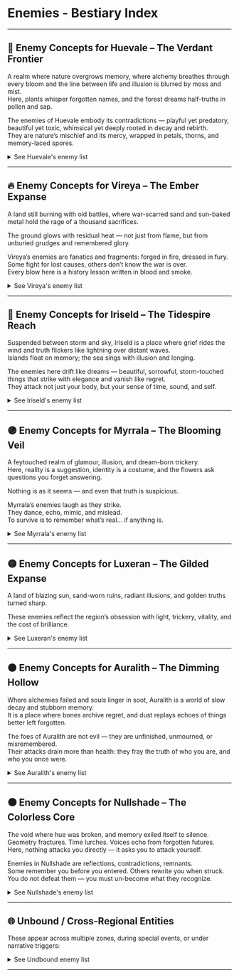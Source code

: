 
# Enemies - Bestiary Index

<!--
## Format and Style Summary

### Structure per Entry:
1. Name: Evocative and thematic, often involving color or light-based terms.
2. Flavor Quote: A short, poetic line — mysterious, lore-rich, often ironic.
3. Visual Design: Concise description of physical appearance.
4. Behavior: Specific, interesting mechanic that ties into the world/lore.
5. Weakness/Counterplay: Each has at least one specific counter or condition.

-->

---


## 🌿 Enemy Concepts for Huevale – The Verdant Frontier

A realm where nature overgrows memory, 
where alchemy breathes through every bloom 
and the line between life and illusion is blurred by moss and mist.  
Here, plants whisper forgotten names, and the forest dreams half-truths in pollen and sap.

The enemies of Huevale embody its contradictions 
— playful yet predatory, beautiful yet toxic, whimsical yet deeply rooted in decay and rebirth.  
They are nature’s mischief and its mercy, wrapped in petals, thorns, and memory-laced spores.

<details><summary>See Huevale's enemy list</summary>

---

### [Sapborn Stalker](./enemies/sapborn-stalker.md)
> “Roots remember where you stepped.”

<img src="../assets/sprites/enemies/huevale/sapborn-stalker.png" alt="Sapborn Stalker Sprite" width="200">

Semi-humanoid creature made of twisting sap and bark.  
Burrows through roots to ambush.  
Weak to fire and severing effects.  
Camouflages among foliage when still.

---

### [Boglight Mimic](./enemies/boglight-mimic.md)
> “Some will-o’-the-wisps aren't lost. They're hunting.”

<img src="../assets/sprites/enemies/huevale/boglight-mimic.png" alt="Boglight Mimic Sprite" width="200">

Glowing green-blue orbs that lure players into swamp traps.  
On close approach, transforms into a leeching spirit.  
Weak to light-based spells or illusions.

---

### [Verdant Maw](./enemies/verdant-maw.md)
> “A flower with teeth is still a flower.”

<img src="../assets/sprites/enemies/huevale/verdant-maw.png" alt="Verdant Maw Sprite" width="200">

Giant carnivorous plant rooted in place.  
Lures players with illusory items or NPCs, then snaps.  
Can be bypassed with stealth or charmed with Limerick Druid’s flute.

---

### [Sporekin](./enemies/sporekin.md)
> “Born of breath, fed by decay.”

<img src="../assets/sprites/enemies/huevale/sporekin.png" alt="Sporekin Sprite" width="200">

Child-sized fungal husks with mossy faces and glowing eyes.  
Release hallucinogenic spores that alter controls or visuals.  
Immune to poison, vulnerable to sonic and purifying effects.

---

### [Thornwrithe Beast](./enemies/thornwrithe-beast.md)
> “It bleeds bramble. And it’s fast.”

<img src="../assets/sprites/enemies/huevale/thornwrithe-beast.png" alt="Thornwrithe Beast Sprite" width="200">

Quadruped overgrown with thorns and vines.  
Leaves a trail of entangling roots, lunges from the underbrush.  
Can be slowed with earth magic, enraged by Crimson.

---

### [Limeroot Trickster](./enemies/limeroot-trickster.md)
> “It rhymes, then strikes.”

<img src="../assets/sprites/enemies/huevale/limeroot-trickster.png" alt="Limeroot Trickster Sprite" width="200">

Illusion-casting spirit that copies Limerick Druid’s mannerisms.  
Speaks in reversed limericks, casts mirror illusions to disorient.  
Must be unrhymed (interrupted spellcasting) to break illusions.

---

### [Chartreuse Husk](./enemies/chartreuse-husk.md)
> “A tonic left too long to rot.”

<img src="../assets/sprites/enemies/huevale/chartreuse-husk.png" alt="Chartreuse Husk Sprite" width="200">

Once-human monk bloated by corrupted potions.  
Sprays acidic laughter mist (damages and causes confusion).  
Bursts on death, leaving puddles of unstable alchemy.

---

### [Grovebound Sentinel](./enemies/grovebound-sentinel.md)
> “The trees gave it orders. It never stopped listening.”

<img src="../assets/sprites/enemies/huevale/grovebound-sentinel.png" alt="Grovebound Sentinel Sprite" width="200">

Animated wooden golem clad in emerald vines.  
Guards sacred ruins, resists all elemental magic.  
Can only be disabled by solving nearby environment puzzle.

---

### [Fangbloom Wyrm](./enemies/fangbloom-wyrm.md)
> “Buried in blossom, it waits for motion.”

<!--
<img src="../assets/sprites/enemies/huevale/fangbloom-wyrm.png" alt="Fangbloom Wyrm Sprite" width="200">
-->

<img src="../assets/sprites/enemies/huevale/fangblood-wyrm.png" alt="Fangbloom Wyrm Sprite" width="200">

Snake-like vine beast hiding beneath flower beds.  
Emerges to grab and constrict, then slithers back.  
Detected only with Skobeloff Lens or Echo spells.

---

### [Mossgrave Revenant](./enemies/mossgrave-revenant.md)
> “Even the ghosts here wear green.”

<img src="../assets/sprites/enemies/huevale/mossgrave-revenant.png" alt="Mossgrave Revenant Sprite" width="200">

Verdant-armored specter of a fallen knight.  
Channels dream-poison through sword swings.  
Weak to light and memory-based attacks (e.g. Celadon Shards).

</details>

---

## 🔥 Enemy Concepts for Vireya – The Ember Expanse

A land still burning with old battles, 
where war-scarred sand and sun-baked metal hold the rage of a thousand sacrifices.  

The ground glows with residual heat 
— not just from flame, but from unburied grudges and remembered glory.

Vireya’s enemies are fanatics and fragments: forged in fire, dressed in fury.  
Some fight for lost causes, others don’t know the war is over.  
Every blow here is a history lesson written in blood and smoke.

<details><summary>See Vireya's enemy list</summary>

---

### [Ashwrought Colossus](./enemies/ashwrought-colossus.md)
> “Built for war. Reforged by memory.”

<img src="../assets/sprites/enemies/vireya/ashwrought-colossus.png" alt="Ashwrought Colossus Sprite" width="200">

Towering construct made from molten iron and ancient siege wreckage.  
Emits heat waves that drain stamina.  
Can be staggered by fire magic — it absorbs too much and cracks.

---

### [Crimson Echo](./enemies/crimson-echo.md)
> “Battle never ends when memory screams louder than death.”

<img src="../assets/sprites/enemies/vireya/crimson-echo.png" alt="Crimson Echo Sprite" width="200">

A ghostly warrior trapped in an eternal duel loop.  
Reflects the last hit it received, forcing players to adapt.  
Weak to silence and time-breaking effects.

---

### [Fox Mirage](./enemies/fox-mirage.md)
> “Blink once — it’s gone. Blink again — it’s behind you.”

<img src="../assets/sprites/enemies/vireya/fox-mirage.png" alt="Fox Mirage Sprite" width="200">

Illusory predator mimicking Nacarat’s trickery.  
Leaves illusory duplicates that confuse AI targeting.  
Revealed only in mirrored terrain or by Cinnabar Seal.

---

### [Searblood Cultist](./enemies/searblood-cultist.md)
> “Their veins boil. Their gods demand it.”

<img src="../assets/sprites/enemies/vireya/searblood-cultist.png" alt="Searblood Cultist Sprite" width="200">

Blood-sacrificing zealots that set themselves aflame to empower attacks.  
Explode on death, igniting the terrain.  
Can be pacified briefly by Crimson Weaver’s thread.

---

### [Lava-Fused Behemoth](./enemies/lava-fused-behemoth.md)
> “Born in magma. Tempered by wrath.”

<!--
<img src="../assets/sprites/enemies/vireya/lava-fused-behemoth.png" alt="Lava-Fused Behemoth Sprite" width="200">
-->

<img src="../assets/sprites/enemies/vireya/lava-fused-behemot.png" alt="Lava-Fused Behemoth Sprite" width="200">

A monstrous, slow-moving beast with obsidian skin and cracks of flame.  
Cannot cross cooled earth (can freeze lava paths).  
Weak spot: molten vent on its back.

---

### [Red Widow](./enemies/red-widow.md)
> “Her kisses are funerals.”

<img src="../assets/sprites/enemies/vireya/red-widow.png" alt="Red Widow Sprite" width="200">

Assassins dressed in red lace armor.  
Use heat mirage cloaking, darting in and out of visibility.  
Can charm NPCs mid-fight or turn them on the player.

---

### [Bannerbound Revenant](./enemies/bannerbound-revenant.md)
> “It doesn't remember who it fought for — only that it must keep marching.”

<img src="../assets/sprites/enemies/vireya/bannerbound-revenant.png" alt="Bannerbound Revenant Sprite" width="200">

A spectral soldier dragging a burning banner behind.  
Each flag raises fallen warriors as lesser shades.  
Silence the banner (or steal it) to weaken them.

---

### [Glasslash Serpent](./enemies/glasslash-serpent.md)
> “Born of heat and betrayal.”

<img src="../assets/sprites/enemies/vireya/glasslash-serpent.png" alt="Glasslash Serpent Sprite" width="200">

Lava-glass snake with razor scales.  
Shatters into sharp projectiles when hit.  
Weak to vibration (use drum-based or sonic magic).

---

### [Funeral Dancer](./enemies/funeral-dancer.md)
> “She dances to end things. And always ends with a bow.”

<img src="../assets/sprites/enemies/vireya/funeral-dancer.png" alt="Funeral Dancer Sprite" width="200">

Spinning dancer in ceremonial garb.  
Slashes in wide arcs while laughing eerily.  
Leaves a glowing sigil on the ground — triggers a delayed explosion.

---

### [Bloodroot Effigy](./enemies/bloodroot-effigy.md)
> “Built of martyr bones. Fueled by prayer.”

<img src="../assets/sprites/enemies/vireya/bloodroot-effigy.png" alt="Bloodroot Effigy Sprite" width="200">

A twisted golem built from the remains of heroes, infused with Crimson Bloom essence.  
Each strike on it hurts both the player and the attacker, unless the player is Verdant-bound.  
Best defeated through stealth or puzzle triggers.

</details>

---


## 🌊 Enemy Concepts for Iriseld – The Tidespire Reach

Suspended between storm and sky, 
Iriseld is a place where grief rides the wind and truth flickers like lightning over distant waves.  
Islands float on memory; the sea sings with illusion and longing.

The enemies here drift like dreams 
— beautiful, sorrowful, storm-touched things that strike with elegance and vanish like regret.  
They attack not just your body, but your sense of time, sound, and self.

<details><summary>See Iriseld's enemy list</summary>

---

### [Glassborne Echo](./enemies/glassborne-echo.md)
> “It doesn’t shatter. It reflects you... wrong.”

<img src="../assets/sprites/enemies/iriseld/glassborne-echo.png" alt="Glassborne Echo Sprite" width="200">

Phantom entity formed from broken enchanted glass.  
Mimics the player’s last movement pattern — delayed mirror attacks.  
Shatters into sharp arcs when hit by lightning.

---

### [Skycall Wraith](./enemies/skycall-wraith.md)
> “The wind lost its name. So it screams.”

<img src="../assets/sprites/enemies/iriseld/skycall-wraith.png" alt="Skycall Wraith Sprite" width="200">

Pale, robed specters drifting on updrafts.  
Emit disruption shrieks that disable gliding and storm-gliding for short durations.  
Weak to grounded attacks and heavy elements.

---

### [Abyssal Current](./enemies/abyssal-current.md)
> “The tide remembers. The tide regrets.”

<img src="../assets/sprites/enemies/iriseld/abyssal-current.png" alt="Abyssal Current Sprite" width="200">

Serpentine water creature made of living memory-water, hunts near storm-wrecked coasts.  
Shifts between water and vapor; hits drain memory charges (disabling certain passive buffs).  
Temporarily banished by Zaffre Vial or Mind Echo abilities.

---

### [Stormwrit Hound](./enemies/stormwrit-hound.md)
> “It howls in lightning — and leaps between bolts.”

<img src="../assets/sprites/enemies/iriseld/stormwrit-hound.png" alt="Stormwrit Hound Sprite" width="200">

Four-legged skybeast made of cloud, wire, and plasma.  
Attacks with flash-teleports and static fields.  
Weak to harmonic resonance (e.g. flute, skybell chimes).

---

### [Sorrowwing](./enemies/sorrowwing.md)
> “It cries your name before you hear it.”

<img src="../assets/sprites/enemies/iriseld/sorrowwing.png" alt="Sorrowwing Sprite" width="200">

Ghostly birdlike creatures with humanlike eyes.  
Emit a sorrowful call that pulls the player toward ledges.  
Blocked by Cerulean Cloak or resisted with a memory artifact.

---

### [Tempest Marionette](./enemies/tempest-marionette.md)
> “She dances on wires strung from lightning.”

<img src="../assets/sprites/enemies/iriseld/tempest-marionette.png" alt="Tempest Marionette Sprite" width="200">

Sky-dancer puppet animated by storm-energy.  
Fights with aerial combos; parries magic with elegance.  
Can be overloaded by storm surge spells.

---

### [Whisperglass Wyrm](./enemies/whisperglass-wyrm.md)
> “You never hear it speak. But the cliff listens.”

<img src="../assets/sprites/enemies/iriseld/whisperglass-wyrm.png" alt="Whisperglass Wyrm Sprite" width="200">

Semi-transparent serpent that burrows through sky-islands.  
Spawns illusions of falling paths or invisible foes.  
Best revealed using Payne’s Brush or Skyglass Prisms.

---

### [Tideworn Apostle](./enemies/tideworn-apostle.md)
> “She drowned for knowledge. Now she walks for silence.”

<img src="../assets/sprites/enemies/iriseld/tideworn-apostle.png" alt="Tideworn Apostle Sprite" width="200">

Sea-cloaked undead scholar with glowing journal pages.  
Casts ink-black storm runes that scramble spell targeting.  
Weak to silence and fire.

---

### [Feathered Null](./enemies/feathered-null.md)
> “The wind gave up. It became still.”

<img src="../assets/sprites/enemies/iriseld/feathered-null.png" alt="Feathered Null Sprite" width="200">

A hovering, colorless humanoid creature with shredded wings.  
Disables storm-based traversal nearby.  
Can only be defeated with a combo of hue-bound gliding and memory reactivation.

---

### [Mirrorwake Duelist](./enemies/mirrorwake-duelist.md)
> “She fights in reflections. Yours. Hers. Anyone’s.”

> [!WARNING] No sprite yet...

<!-- <img src="../assets/sprites/enemies/iriseld/mirrorwake-duelist.png" alt="Mirrorwake Duelist Sprite" width="200"> -->

Illusory swordmaster from the ancient Skyglass arena.  
Moves unpredictably; teleports through mirrored surfaces and puddles.  
Can only be struck when reflected in water or glass at the same time.

</details>

---

## 🟣 Enemy Concepts for Myrrala – The Blooming Veil

A feytouched realm of glamour, illusion, and dream-born trickery.  
Here, reality is a suggestion, identity is a costume, 
and the flowers ask questions you forget answering.  

Nothing is as it seems — and even that truth is suspicious.

Myrrala’s enemies laugh as they strike.  
They dance, echo, mimic, and mislead.  
To survive is to remember what’s real… if anything is.

<details><summary>See Myrrala's enemy list</summary>

---

### [Doppelshade](./enemies/doppelshade.md)
> “You think it’s you. It hopes you don’t realize too late.”

<img src="../assets/sprites/enemies/myrrala/doppelshade.png" alt="Doppelshade Sprite" width="200">

Illusory clone that mimics the player’s appearance and recent combat style.  
Reacts to your previous inputs and predicts movement.  
Can only be revealed by indirect light or Thulian Mirror.

---

### [Lilyborn Mirage](./enemies/lilyborn-mirage.md)
> “It breathes petals. Then it asks questions you forget answering.”

<img src="../assets/sprites/enemies/myrrala/lilyborn-mirage.png" alt="Lilyborn Mirage Sprite" width="200">

Dreamlike humanoid formed from blooming lilies and shifting mist.  
Casts memory-loop illusions — repeating dialogue and actions.  
Best countered with rhythmic attacks or dialogue-based counters.

---

### [Chronopollen Sprite](./enemies/chronopollen-sprite.md)
> “Every sneeze moves the clock.”

<img src="../assets/sprites/enemies/myrrala/chronopollen-sprite.png" alt="Chronopollen Sprite Sprite" width="200">

Tiny, glowing fey that scatter time-warping pollen.  
Slows or speeds up local time randomly for both player and enemies.  
Can be trapped in dreamcatcher-like artifacts or frozen in a stasis loop.

---

### [Bloomveil Widow](./enemies/bloomveil-widow.md)
> “Draped in dusk. Her webs charm, then choke.”

<img src="../assets/sprites/enemies/myrrala/bloomveil-widow.png" alt="Bloomveil Widow Sprite" width="200">

Floating, spider-like entity wrapped in living silk and perfume.  
Uses charm pheromones and teleporting silk lashes.  
Vulnerable when mirrored or silenced.

---

### [Fandancer Fragment](./enemies/fandancer-fragment.md)
> “She’s still on stage, even if the stage burned down.”

<img src="../assets/sprites/enemies/myrrala/fandancer-fragment.png" alt="Fandancer Fragment Sprite" width="200">

Holographic echo of a past duel — performs dance-based blade attacks.  
Leaves glowing footprints that trap those who step in rhythm.  
Defeated by desynchronizing or breaking the rhythm pattern.

---

### [Razzflare Imp](./enemies/razzflare-imp.md)
> “Laughter that burns. Mischief that lingers.”

<img src="../assets/sprites/enemies/myrrala/razzflare-imp.png" alt="Razzflare Imp Sprite" width="200">

Tiny, fast-moving trickster that hurls bursts of chaotic glamour magic.  
Warps the visual UI briefly (e.g. health bar swaps, reversed camera).  
Can be grounded by music or rhythmic pulses.

---

### [Heliotropic Lurker](./enemies/heliotropic-lurker.md)
> “It sees only light. But dreams in shadow.”

<img src="../assets/sprites/enemies/myrrala/heliotropic-lurker.png" alt="Heliotropic Lurker Sprite" width="200">

Stalker-type predator made of twilight and heliotrope vines.  
Blind to movement unless in light or during sunrise.  
Stronger if the player carries Heliotrope Band or casts light-based spells.

---

### [Thulian Vowkeeper](./enemies/thulian-vowkeeper.md)
> “It remembers every promise you made. Even lies.”

<img src="../assets/sprites/enemies/myrrala/thulian-vowkeeper.png" alt="Thulian Vowkeeper Sprite" width="200">

Shimmering knight formed from reflective crystal and oaths.  
Grows stronger the more dialogue-based choices the player has broken.  
Can be pacified or weakened through honesty (or tricked with illusion).

---

### [Glittering Grimoire](./enemies/glittering-grimoire.md)
> “It reads you when opened.”

<img src="../assets/sprites/enemies/myrrala/glittering-grimoire.png" alt="Glittering Grimoire Sprite" width="200">

Floating, sentient spellbook covered in sparkling runes.  
Summons phantom spells from the player’s past spell usage history.  
Must be “closed” via counter-rhythm or illusion feedback loop.

---

### [Veilshift Matron](./enemies/veilshift-matron.md)
> “You’re in her garden now. She decides where the paths go.”

<img src="../assets/sprites/enemies/myrrala/veilshift-matron.png" alt="Veilshift Matron Sprite" width="200">

Boss-class illusionist; shifts terrain during battle.  
Casts spatial glitches — teleports you slightly mid-dodge or mid-cast.  
Only damaged while her real form is visible (revealed by dialogue clues or Thulian Mirror).

</details>

---

## 🟡 Enemy Concepts for Luxeran – The Gilded Expanse

A land of blazing sun, sand-worn ruins, 
radiant illusions, and golden truths turned sharp.  

These enemies reflect the region’s obsession with light, 
trickery, vitality, and the cost of brilliance.

<!--
🟡 Luxeran Bestiary Themes:

Theme	Enemies Emphasizing It

- Mirage & Illusion:
  - Mirage Revenant, Ambercoil Asp, Mirrorthirst Wyrm
- Light as Weapon
  - Hollow Prophet, Sunflare Marionette, Citrine Golem
- Truth vs Trickery
  - Gamboge Djinnling, Cinnabar Scarab, Sundial Scarwalker
- Combat with Clarity
  - Sunburnt Jackal, Scarwalker, Wyrm (reading shadows, terrain, rhythm)
- Artifact-Specific Counters
  - Several enemies demand specific tools or environmental awareness, e.g. Orange Peel Charm, Eburnean Dice, memory-scent detection
-->

<details><summary>See Luxeran's enemy list</summary>

---

### [Sunburnt Jackal](./enemies/sunburnt-jackal.md)
> “It never learned the difference between shadow and prey.”

<img src="../assets/sprites/enemies/luxeran/sunburnt-jackal.png" alt="Sunburnt Jackal Sprite" width="200">

Lean, sun-scorched predator with light-blind eyes.  
Tracks movement by heat signatures and scent.  
Weaker at night or in shadow; lunges toward heat-based spells or torches.

---

### [Mirage Revenant](./enemies/mirage-revenant.md)
> “You blinked. It was never there. But now it is.”

<img src="../assets/sprites/enemies/luxeran/mirage-revenant.png" alt="Mirage Revenant Sprite" width="200">

Shimmering specter that flickers in and out of visibility.  
Mimics helpful NPC silhouettes or glimmers as treasure chests before striking.  
Dispelled by true-vision items or bursts of non-elemental force.

---

### [Ambercoil Asp](./enemies/ambercoil-asp.md)
> “Even its scales lie.”

<img src="../assets/sprites/enemies/luxeran/ambercoil-asp.png" alt="Ambercoil Asp Sprite" width="200">

Golden serpent with reflective glassy hide.  
Coils around artifacts to mimic them, attacking when disturbed.  
Reflects light spells unless disrupted by sonic or echo attacks.

---

### [Gamboge Djinnling](./enemies/gamboge-djinnling.md)
> “A wish, half-spoken. A trick, fully paid.”

<img src="../assets/sprites/enemies/luxeran/gamboge-djinnling.png" alt="Gamboge Djinnling Sprite" width="200">

Tiny elemental born from scorched lamp remnants.  
Grants random buffs or debuffs on hit — chaotic allies or enemies.  
Tamed briefly with Orange Peel Charms or negotiation spells.

---

### [Cinnabar Scarab](./enemies/cinnabar-scarab.md)
> “It shines when afraid. Which is always.”

<img src="../assets/sprites/enemies/luxeran/cinnabar-scarab.png" alt="Cinnabar Scarab Sprite" width="200">

Swarm creature with shell that refracts firelight into false shadows.  
Explodes into decoy duplicates upon damage.  
Real one only harmed by AoE, aura, or memory-scent detection.

---

### [Hollow Prophet](./enemies/hollow-prophet.md)
> “It speaks in blinding truths… and burns away lies.”

<img src="../assets/sprites/enemies/luxeran/hollow-prophet.png" alt="Hollow Prophet Sprite" width="200">

Wandering preacher figure made of light and bone.  
Casts delayed flash-runes that disorient or invert camera movement.  
Defeated by silence spells or the Eburnean Dice (gambling memory sacrifice).

---

### [Citrine Golem](./enemies/citrine-golem.md)
> “A gem is eternal. So is its temper.”

<img src="../assets/sprites/enemies/luxeran/citrine-golem.png" alt="Citrine Golem Sprite" width="200">

Massive guardian built of fused yellow crystals and gold.  
Absorbs all light magic; shatters under extreme cold or echo-charged percussion.  
Best fought with reflected terrain or manipulated architecture.

---

### [Sunflare Marionette](./enemies/sunflare-marionette.md)
> “Dances on beams. Cracks like porcelain.”

<img src="../assets/sprites/enemies/luxeran/sunflare-marionette.png" alt="Sunflare Marionette Sprite" width="200">

Glass‑limbed puppet floating on sunlight threads.  
Creates solar hotspots on the field — standing in one heals it.  
Can be tangled using shadow or smoke-based mechanics.

---

### [Sundial Scarwalker](./enemies/sundial-scarwalker.md)
> “You can’t run from time. Especially when it’s hunting.”

<img src="../assets/sprites/enemies/luxeran/sundial-scarwalker-2.png" alt="Sundial Scarwalker Sprite" width="200">
<img src="../assets/sprites/enemies/luxeran/sundial-scarwalker.png" alt="Sundial Scarwalker Sprite" width="200">

Living sandstone warrior with a sundial for a face.  
Moves only when player does; attacks after shadow completes arc.  
Timing-based fight: strike only when its own shadow is cast forward.

---

### [Mirrorthirst Wyrm](./enemies/mirrorthirst-wyrm.md)
> “It swam through light until it forgot the sky.”

<img src="../assets/sprites/enemies/luxeran/mirrorthirst-wyrm.png" alt="Mirrorthirst Wyrm Sprite" width="200">

Serpentine desert wyrm made of reflected mirage currents.  
Swims below sand as if in water; surface glimmers mark its path.  
Can only be targeted when fully emerged — lured by illusion spells or rhythmic movement.

</details>

---

## 🟤 Enemy Concepts for Auralith – The Dimming Hollow

Where alchemies failed and souls linger in soot, 
Auralith is a world of slow decay and stubborn memory.  
It is a place where bones archive regret, 
and dust replays echoes of things better left forgotten.

The foes of Auralith are not evil 
— they are unfinished, unmourned, or misremembered.  
Their attacks drain more than health: 
they fray the truth of who you are, and who you once were.

<details><summary>See Auralith's enemy list</summary>

---

### [Memory Husk](./enemies/memory-husk.md)
> “A shell of who you were… or might become.”

<img src="../assets/sprites/enemies/auralith/memory-husk.png" alt="Memory Husk Sprite" width="200">

A ghostly figure that resembles a past version of the player.  
Mimics a skill or item the player once used.  
Defeated by replaying correct memory sequences or confronting it in dialogue.

---

### [Sootshade Collector](./enemies/sootshade-collector.md)
> “It gathers burnt truths. And whispers them.”

<img src="../assets/sprites/enemies/auralith/sootshade-collector.png" alt="Sootshade Collector Sprite" width="200">
<img src="../assets/sprites/enemies/auralith/sootshade-collector-test.png" alt="Sootshade Collector Sprite" width="200">

Cloaked entity made of ash and charred parchment.  
Uses memory-reveal fog that forces the player into past trauma moments.  
Immune to fire; vulnerable to silence spells or Bistre Lantern.

---

### [Caput Marionette](./enemies/caput-marionette.md)
> “They were never truly alive — just waiting to be dismissed.”

<img src="../assets/sprites/enemies/auralith/caput-marionette.png" alt="Caput Marionette Sprite" width="200">

Alchemically animated corpses, leaking rust and dried crimson.  
Shamble slowly until triggered by player interaction with certain relics.  
Explode in decay clouds on death unless dispelled first.

---

### [Ochre Golem](./enemies/ochre-golem.md)
> “It doesn’t move fast. It moves deliberately.”

<img src="../assets/sprites/enemies/auralith/ochre-golem.png" alt="Ochre Golem Sprite" width="200">

Stone guardian carved by the Burnt Sienna Sculptor.  
Will not engage until a player breaks a nearby object, then tracks them relentlessly.  
Temporarily pacified by placing the correct memory tokens nearby.

---

### [Rustworn Judge](./enemies/rustworn-judge.md)
> “Its verdict was written in corrosion.”

<img src="../assets/sprites/enemies/auralith/rustworn-judge.png" alt="Rustworn Judge Sprite" width="200">

A tall armored specter with cracked lacquered blades.  
Initiates trials on players — disables HUD and forces “honor duels.”  
Can be outwitted with memory-based bluffing.

---

### [Wickbone Lantern](./enemies/wickbone-lantern.md)
> “A cage of ribs, a candle of memory.”

<img src="../assets/sprites/enemies/auralith/wickbone-lantern.png" alt="Wickbone Lantern Sprite" width="200">
<!-- <img src="../assets/sprites/enemies/auralith/wickbone-lantern-2.png" alt="Wickbone Lantern Sprite" width="200"> -->
<!-- <img src="../assets/sprites/enemies/auralith/wickbone-lantern-test.png" alt="Wickbone Lantern Sprite" width="200"> -->

Undead creature with a flame sealed inside its chest.  
Lights up rooms — but if followed too closely, triggers soul traps.  
Flame can be transferred to unlock ghost-locked doors.

---

### [Alchemical Echo](./enemies/alchemical-echo.md)
> “It dissolved... but not enough.”

<img src="../assets/sprites/enemies/auralith/alchemical-echo.png" alt="Alchemical Echo Sprite" width="200">
<img src="../assets/sprites/enemies/auralith/alchemical-echo-test.png" alt="Alchemical Echo Sprite" width="200">

Twisted being mid-transmutation — half metal, half mind.  
Shoots unstable potion orbs that warp player abilities (swap healing for harm, for example).  
Temporarily stabilized using Caput Mortuum Phylactery.

---

### [Ashweaver Recluse](./enemies/ashweaver-recluse.md)
> “Spins memories into traps.”

<img src="../assets/sprites/enemies/auralith/ashweaver-recluse.png" alt="Ashweaver Recluse Sprite" width="200">

Spider-like entity that spins memory webs in narrow corridors.  
Touching a thread plays past player choices as whispers — too many cause panic/fear debuff.  
Can be burned or disrupted with loud sound/light.

---

### [Tapestry Watcher](./enemies/tapestry-watcher.md)
> “It stares at the wall where you betrayed yourself.”

<img src="../assets/sprites/enemies/auralith/tapestry-watcher.png" alt="Tapestry Watcher Sprite" width="200">

A hooded figure pinned to a giant weaving of player past decisions.  
Uses threads of past regrets to bind the player in guilt — paralyzes on misremembered dialogue.  
Beaten through confession or by wielding truth artifacts.

---

### [Phylactery Swarm](./enemies/phylactery-swarm.md)
> “Tiny. Hungry. Each holds a name they never earned.”

<img src="../assets/sprites/enemies/auralith/phylactery-swarm.png" alt="Phylactery Swarm Sprite" width="200">
<img src="../assets/sprites/enemies/auralith/phylactery-swarm-test.png" alt="Phylactery Swarm Sprite" width="200">

Cloud of hovering, brass-eyed insects bound to old soul fragments.  
Each one steals a piece of the player’s stored XP/memories on contact.  
Dispersed by fire, echo pulses, or by feeding them a forgotten name.

</details>

---

## ⚫ Enemy Concepts for Nullshade – The Colorless Core

The void where hue was broken, and memory exiled itself to silence.  
Geometry fractures. Time lurches. Voices echo from forgotten futures.  
Here, nothing attacks you directly — it asks you to attack yourself.

Enemies in Nullshade are reflections, contradictions, remnants.  
Some remember you before you entered. Others rewrite you when struck.  
You do not defeat them — you must un-become what they recognize.

<details><summary>See Nullshade's enemy list</summary>

---

### [Prism Unform](./enemies/prism-unform.md)
> “A hue that forgot what it was.”

<img src="../assets/sprites/enemies/nullshade/prism-unform.png" alt="Prism Unform Sprite" width="200">

Shifting spectral figure that constantly flickers between hues — its form glitches.  
Attacks mimic abilities from all Orders, but in incomplete, unstable forms.  
Becomes more violent the more hues you’ve unlocked.

---

### [The Bound](./enemies/the-bound.md)
> “They stood still long enough… and became silence.”

<img src="../assets/sprites/enemies/nullshade/the-bound.png" alt="The Bound Sprite" width="200">

The stone figures scattered across Nullshade.  
Some awaken with slow, judgmental movements, using delayed, powerful strikes.  
Resist all hue magic — can only be calmed or undone by memory artifacts or player dialogue.

---

### [Nullshade Echo](./enemies/nullshade-echo.md)
> “It doesn’t attack. It remembers you doing so.”

<img src="../assets/sprites/enemies/nullshade/nullshade-echo.png" alt="Nullshade Echo Sprite" width="200">

Ghostly silhouette that replays your past actions — literal echoes of your earlier fights, dialogue choices, or attacks.  
Killing it causes a momentary rewind, undoing your last movement or decision.  
Defeated only through nonviolent means (e.g., standing still, choosing silence).

---

### [Fractal Shardling](./enemies/fractal-shardling.md)
> “A thought. A shape. Repeating until it breaks.”

<img src="../assets/sprites/enemies/nullshade/fractal-shardling.png" alt="Fractal Shardling Sprite" width="200">

Jagged, floating prism fragment with recursive movement patterns.  
Fractures when struck, duplicating itself in smaller, faster versions.  
Eventually collapses into a silent burst that rewrites nearby terrain.

---

### [Wound Remnant](./enemies/wound-remnant.md)
> “It bled light. Now it bleeds memory.”

<img src="../assets/sprites/enemies/nullshade/wound-remnant.png" alt="Wound Remnant Sprite" width="200">

A cracked, semi-humanoid construct born from the Prism Wound.  
Attacks cause the screen to fade briefly to white or gray, distorting player senses/UI.  
Emits ambient whispers from the shattered Core.

---

### [Shatterglass Choir](./enemies/shatterglass-choir.md)
> “They sing. The color leaves your screen.”

<img src="../assets/sprites/enemies/nullshade/shatterglass-choir.png" alt="Shatterglass Choir Sprite" width="200">

Cluster of floating childlike silhouettes, each a broken hue echo.  
Emit a color-draining hum — draining the world of saturation as they chant.  
Must be silenced in the order of color loss (e.g. ROYGBV → gray).

---

### [Null-Root](./enemies/null-root.md)
> “The Core tried to grow again. It failed beautifully.”

<img src="../assets/sprites/enemies/nullshade/null-root.png" alt="Null-Root Sprite" width="200">

Void-black vine-beasts wrapped in crystallized color veins.  
Burrow into geometry and drag chunks of environment as weapons.  
Vulnerable to self-sacrifice: must let them strike a fragment of the Prismwalker to activate their decay.

---

### [Silence Incarnate](./enemies/silence-incarnate.md)
> “It watches. It judges. It never blinks.”

<img src="../assets/sprites/enemies/nullshade/silence-incarnate.png" alt="Silence Incarnate Sprite" width="200">

A cloaked, hovering enemy that never moves — only watches.  
As long as it sees you, you cannot cast or dodge.  
Must break its line of sight using warped architecture or bending light.

---

### [Memory Leech](./enemies/memory-leech.md)
> “What it bites, it forgets for you.”

<img src="../assets/sprites/enemies/nullshade/memory-leech.png" alt="Memory Leech Sprite" width="200">

Insectoid shape with crystal mandibles; feeds on the player’s HUD, memories, and controls.  
Causes you to forget controls momentarily (remapping buttons or hiding prompts).  
Defeated by triggering true memories — usually from collected lore items.

---

### [Tapestry Watcher](./enemies/tapestry-watcher.md)
> “It weaves choices you didn’t make. Then punishes you for forgetting them.”

> [!NOTE] (Previously introduced in Auralith but echoes in Nullshade)

> [!WARNING] no image yet, using auralith's version for now...

<img src="../assets/sprites/enemies/auralith/tapestry-watcher.png" alt="Tapestry Watcher Sprite" width="200">
<!-- <img src="../assets/sprites/enemies/nullshade/tapestry-watcher.png" alt="Tapestry Watcher Sprite" width="200"> -->


Appears again in Nullshade — but broken, flickering, mirroring forgotten possibilities.  
Now exists across multiple points in space 
— each version mutely reacting to different player decisions not taken 
(e.g., unchosen dialogue trees, skipped side quests).  
To escape it, the player must choose a new “first decision” and overwrite a prior truth.

---

### [The Seventh Hue](./enemies/the-seventh-hue.md)
> “It was never named. So it never died.”

> [!WARNING] no image yet...

<!-- <img src="../assets/sprites/enemies/nullshade/the-seventh-hue.png" alt="The Seventh Hue Sprite" width="200"> -->

A mythic enemy hidden behind the optional puzzle path ("The hue that never had a name").  
Appears only if the player solves five or more Nullshade prism riddles without error.  
It mirrors nothing — instead, it attempts to invert the player’s core attributes.

If defeated, unlocks an optional dialogue path before the final boss: **“What if the Prism was wrong?”**

---

### [The Colorless Shape](./enemies/the-colorless-shape.md)
> “It is everything. And it is no one.”

<img src="../assets/sprites/enemies/nullshade/the-colorless-shape.png" alt="The Colorless Shape Sprite" width="200">

Boss-tier elite enemy — a shifting, humanoid mirror that reflects your loadout and current hue alignment.  
Uses your current spells, weapons, and actions against you, but distorted.  
Final form before the boss; its final words echo your first dialogue choice in the game.

</details>

---

## 🌐 Unbound / Cross-Regional Entities
These appear across multiple zones, during special events, or under narrative triggers:

<details><summary>See Undbound enemy list</summary>

---

### [Nullborn Husks](./enemies/nullborn-husks.md)
> "They are not undead. They are unmade..."

<img src="../assets/sprites/enemies/unbound/nullborn-husk.png" alt="Nullborn Husk Sprite" width="200">

Their movements **glitch reality** briefly — distorting hue around them.  
They emit a faint **color static**, a sound like someone whispering a name you've forgotten.  
Attacking them risks being drained of hue — causing **temporary colorblindness** or **ability inversion**.

---

### [Hue Leeches](./enemies/hue-leeches.md)
> “They shimmer with borrowed light — and leave you pale.”

<img src="../assets/sprites/enemies/unbound/hue-leeches.png" alt="Hue Leeches Sprite" width="200">

Small, floating jellyfish-like creatures made of dripping, semi-transparent color.  
Latch onto players and drain hue, turning abilities gray for several seconds.  
Can be popped with AoE or flashed with strong color bursts.

---

### [Tyrian Echo](./enemies/tyrian-echo.md)
> “Not a person. A memory repeating itself into violence.”

<img src="../assets/sprites/enemies/unbound/tyrian-echo.png" alt="Tyrian Echo Sprite" width="200">
<img src="../assets/sprites/enemies/unbound/tyrian-echo-2.png" alt="Tyrian Echo Sprite" width="200">

A shimmering humanoid form looped in fragmented animation.  
Uses dreamlike movements and distorted Crimson/Violet spells.  
Represents a replay of a warrior from the Color War, trapped in echo.

---

### [Bloomrot Titan](./enemies/bloomrot-titan.md)
> “Where growth was unchecked, the root turned cruel.”

<img src="../assets/sprites/enemies/unbound/bloomrot-titan.png" alt="Bloomrot Titan Sprite" width="200">

Massive, overgrown Verdant horror — fungus and bark fused around a desiccated core.  
Spawns poisonous pollen clouds and throws explosive seed pods.  
Weak spot: glowing hollow in its twisted chest.

---

### [Wickerborn](./enemies/wickerborn.md)
> “They built guardians to watch color relics. The husks never stopped watching.”

<img src="../assets/sprites/enemies/unbound/wickerborn.png" alt="Wickerborn Sprite" width="200">

Constructed from woven roots, vines, and bone.  
Guard old shrines, react to proximity with delayed pursuit, then berserk.  
Can reassemble unless burned or shattered with Crimson/Earthen.

---

### [Nullshade Revenant](./enemies/nullshade-revenant.md)
> “It remembers dying. It forgot why it came back.”

<img src="../assets/sprites/enemies/unbound/nullshade-revenant.png" alt="Nullshade Revenant Sprite" width="200">

A once-colorful figure — now blackened, only faint trails of color remain.  
Phase-shifts between visible and invisible unless lit by certain hues.  
Heavy, slow attacker with aura that corrupts hue alignment on hit.

---

### [Moth-Witch of the Verdant Spiral](./enemies/moth-witch-of-the-verdant-spiral.md)
> “Eyes like blossoms, wings like whispers.”

<img src="../assets/sprites/enemies/unbound/moth-witch-of-the-verdant-spiral.png" alt="Moth-Witch of the Verdant Spiral Sprite" width="200">

A rare caster-type boss that controls swarms of Thalera moths.  
Uses Verdant and Cobalt spells to confuse, charm, and trap.  
Found in hidden glades; whispers riddles mid-fight.

---

### [Huefractals](./enemies/huefractals.md)
> “Fragments of forgotten color, shattered but sentient.”

<img src="../assets/sprites/enemies/unbound/huefractals.png" alt="Huefractals Sprite" width="200">

Living shards of the Prismatic Core.  
Erratic movement; each piece glows with unstable hue-light.  
Collide with each other to create random chromatic effects.

---

### [Memory Grafter](./enemies/memory-grafter.md)
> “He does not take lives. He replaces them.”

<img src="../assets/sprites/enemies/unbound/memory-grafter.png" alt="Memory Grafter Sprite" width="200">

A tall, cloaked humanoid with a scroll of names written in color-ink.  
Attacks using “rewrites”: steals your ability and replaces it with a fake one.  
Leaves color illusions of the player behind — like echoes.

---

### [Spectral Harvester](./enemies/spectral-harvester.md)
> “One swing, and your history falls away.”

<img src="../assets/sprites/enemies/unbound/spectral-harvester.png" alt="Spectral Harvester Sprite" width="200">

Appears during Memory Echo segments if failed.
Wields a giant scythe of broken hues; deletes portions of the map or player memory.
Can only be banished by completing a lore puzzle or using Hue Reforge relics.

---

### [The Unhued Choir](./enemies/the-unhued-choir.md)
> “They sing the Prism’s dirge. Each note unmakes.”

<img src="../assets/sprites/enemies/unbound/the-unhued-choir.png" alt="The Unhued Choir Sprite" width="200">

A floating cluster of childlike Nullborns, singing in perfect harmony.  
Sound-based attacks that disrupt player input timing, HUD UI, and spellcasting.  
Can be silenced with specific color sigils or broken with sonic feedback.

</details>

---
